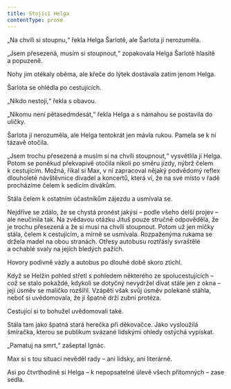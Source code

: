 ```yaml
---
title: Stojící Helga
contentType: prose
---
```


„Na chvíli si stoupnu,“ řekla Helga Šarlotě, ale Šarlota jí nerozuměla.

  

„Jsem přesezená, musím si stoupnout,“ zopakovala Helga Šarlotě hlasitě a popuzeně.

Nohy jim otékaly oběma, ale křeče do lýtek dostávala zatím jenom Helga.

Šarlota se ohlédla po cestujících.

„Nikdo nestojí,“ řekla s obavou.

„Nikomu není pětasedmdesát,“ řekla Helga a s námahou se postavila do uličky.

Šarlota jí nerozuměla, ale Helga tentokrát jen mávla rukou. Pamela se k ní tázavě otočila.

„Jsem trochu přesezená a musím si na chvíli stoupnout,“ vysvětlila jí Helga. Potom se poněkud překvapivě otočila nikoli po směru jízdy, nýbrž čelem k cestujícím. Možná, říkal si Max, v ní zapracoval nějaký podvědomý reflex dlouholeté návštěvnice divadel a koncertů, která ví, že na své místo v řadě procházíme čelem k sedícím divákům.

Stála čelem k ostatním účastníkům zájezdu a usmívala se.

Nejdříve se zdálo, že se chystá pronést jakýsi – podle všeho delší projev – ale neučinila tak. Na zvědavou otázku Jituš pouze stručně odpověděla, že je trochu přesezená a že si musí na chvíli stoupnout. Potom už jen mlčky stála, čelem k cestujícím, a mírně se usmívala. Rozpaženýma rukama se držela madel na obou stranách. Otřesy auto­busu roztřásly svraštělé a ochablé svaly na jejích bledých pažích.

Hovory podivně vázly a autobus po dlouhé době skoro ztichl.

Když se Helžin pohled střetl s pohledem některého ze spolucestujících – což se stalo pokaždé, kdykoli se dotyčný nevydržel dívat stále jen z okna – její úsměv se maličko rozšířil. Vzápětí však svůj úsměv polekaně stáhla, neboť si uvědomovala, že jí špatně drží zubní protéza.

Cestující si to bohužel uvědomovali také.

Stála tam jako špatná stará herečka při děkovačce. Jako vysloužilá šmíračka, kterou se publikum svázané lidskými ohledy ostýchá vypískat.

„Pamatuj na smrt,“ zašeptal Ignác.

Max si s tou situací nevěděl rady – ani lidsky, ani literárně.

Asi po čtvrthodině si Helga – k nepopsatelné úlevě všech přítom­ných – zase sedla.
